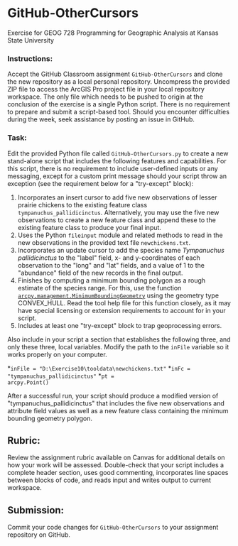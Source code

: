 # GitHub-OtherCursors
Exercise for GEOG 728 Programming for Geographic Analysis at Kansas State University

### Instructions:

Accept the GitHub Classroom assignment <code>GitHub-OtherCursors</code> and clone the new repository as a local personal repository.  Uncompress the provided ZIP file to access the ArcGIS Pro project file in your local repository workspace.  The only file which needs to be pushed to origin at the conclusion of the exercise is a single Python script.  There is no requirement to prepare and submit a script-based tool.  Should you encounter difficulties during the week, seek assistance by posting an issue in GitHub.

### Task:

Edit the provided Python file called <code>GitHub-OtherCursors.py</code> to create a new stand-alone script that includes the following features and capabilities.  For this script, there is no requirement to include user-defined inputs or any messaging, except for a custom print message should your script throw an exception (see the requirement below for a "try-except" block):

1. Incorporates an insert cursor to add five new observations of lesser prairie chickens to the existing feature class <code>tympanuchus_pallidicinctus</code>.  Alternatively, you may use the five new observations to create a new feature class and append these to the existing feature class to produce your final input.
2. Uses the Python <code>fileinput</code> module and related methods to read in the new observations in the provided text file <code>newchickens.txt</code>.
3. Incorporates an update cursor to add the species name *Tympanuchus pallidicinctus* to the "label" field, x- and y-coordinates of each observation to the "long" and "lat" fields, and a value of 1 to the "abundance" field of the new records in the final output.
4. Finishes by computing a minimum bounding polygon as a rough estimate of the species range.  For this, use the function [<code>arcpy.management.MinimumBoundingGeometry</code>](https://pro.arcgis.com/en/pro-app/latest/tool-reference/data-management/minimum-bounding-geometry.htm) using the geometry type CONVEX_HULL.  Read the tool help file for this function closely, as it may have special licensing or extension requirements to account for in your script.
5. Includes at least one "try-except" block to trap geoprocessing errors.

Also include in your script a section that establishes the following three, and only these three, local variables.  Modify the path to the <code>inFile</code> variable so it works properly on your computer.

*<code>inFile = "D:\\Exercise10\\tooldata\\newchickens.txt"</code>
*<code>inFc = "tympanuchus_pallidicinctus"</code>
*<code>pt = arcpy.Point()</code>

After a successful run, your script should produce a modified version of "tympanuchus_pallidicinctus" that includes the five new observations and attribute field values as well as a new feature class containing the minimum bounding geometry polygon.

## Rubric:

Review the assignment rubric available on Canvas for additional details on how your work will be assessed. Double-check that your script includes a complete header section, uses good commenting, incorporates line spaces between blocks of code, and reads input and writes output to current workspace.

## Submission:

Commit your code changes for <code>GitHub-OtherCursors</code> to your assignment repository on GitHub.
